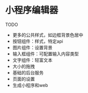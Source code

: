 # 小程序编辑器

TODO
* 更多的公共样式，如边框背景色居中
* 按钮组件：样式，特定api
* 图片组件：设置背景
* 输入框组件：可配置输入内容类型
* 文字组件：轻富文本
* 大小的拖拽
* 基础的后台服务
* 页面的设置
* 生成小程序和web